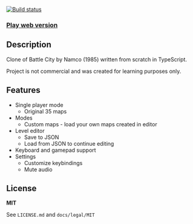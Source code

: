 [![Build status](https://travis-ci.com/dogballs/cattle-bity.svg?branch=master)](https://travis-ci.com/dogballs/cattle-bity)

### [Play web version](https://dogballs.github.io/cattle-bity/)

## Description

Clone of Battle City by Namco (1985) written from scratch in TypeScript.

Project is not commercial and was created for learning purposes only.

## Features

- Single player mode
  - Original 35 maps
- Modes
  - Custom maps - load your own maps created in editor
- Level editor
  - Save to JSON
  - Load from JSON to continue editing
- Keyboard and gamepad support
- Settings
  - Customize keybindings
  - Mute audio

## License

**MIT**

See `LICENSE.md` and `docs/legal/MIT`
